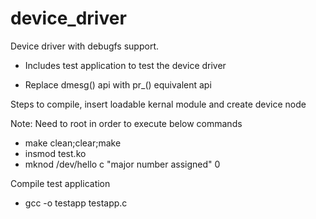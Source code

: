 device_driver
=============

Device driver with debugfs support.

- Includes test application to test the device driver

- Replace dmesg() api with pr_() equivalent api


Steps to compile, insert loadable kernal module and create device node

Note: Need to root in order to execute below commands

- make clean;clear;make
- insmod test.ko
- mknod /dev/hello c "major number assigned" 0


Compile test application

- gcc -o testapp testapp.c
